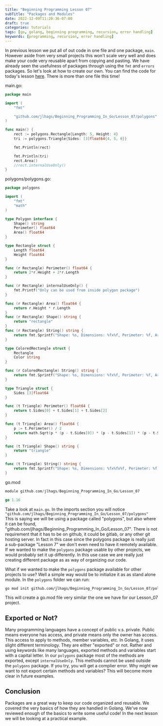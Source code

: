 ```yaml
---
title: "Beginning Programming Lesson 07"
subTitle: "Packages and Modules"
date: 2022-12-09T11:20:36-07:00
draft: true
categories: tutorials
tags: [go, golang, beginning programming, recursion, error handling]
keywords: [programming, recursion, error handling]
---
```

In previous lesson we put all of out code in one file and one package, `main`. However aside from very small projects this won't scale very well and does make your code very reusable apart from copying and pasting. We have already seen the usefulness of packages through using the `fmt` and `errors` packages. So let's look at how to create our own. You can find the code for today's lesson [here](https://github.com/jlhags/Beginning_Programming_In_Go/tree/main/Lesson_07). There is more than one file this time!

main.go:
```go
package main

import (
	"fmt"

	"github.com/jlhags/Beginning_Programming_In_Go/Lesson_07/polygons"
)

func main() {
	rect := polygons.Rectangle{Length: 5, Height: 4}
	tri := polygons.Triangle{Sides: [3]float64{4, 5, 6}}

	fmt.Println(rect)

	fmt.Println(tri)
	rect.Area()
	//rect.internalUseOnly()
}

```

polygons/polygons.go:
```go
package polygons

import (
	"fmt"
	"math"
)

type Polygon interface {
	Shape() string
	Perimeter() float64
	Area() float64
}

type Rectangle struct {
	Length float64
	Height float64
}

func (r Rectangle) Perimeter() float64 {
	return 2*r.Height + 2*r.Length
}

func (r Rectangle) internalUseOnly() {
	fmt.Printf("Only can be used from inside polygon package")
}

func (r Rectangle) Area() float64 {
	return r.Height * r.Length
}
func (r Rectangle) Shape() string {
	return "rectangle"
}
func (r Rectangle) String() string {
	return fmt.Sprintf("Shape: %s, Dimensions: %fx%f, Perimeter: %f, Area: %f", r.Shape(), r.Length, r.Height, r.Perimeter(), r.Area())
}

type ColoredRectangle struct {
	Rectangle
	Color string
}

func (r ColoredRectangle) String() string {
	return fmt.Sprintf("Shape: %s, Dimensions: %fx%f, Perimeter: %f, Area: %f, Color: %s", r.Shape(), r.Length, r.Height, r.Perimeter(), r.Area(), r.Color)
}

type Triangle struct {
	Sides [3]float64
}

func (t Triangle) Perimeter() float64 {
	return t.Sides[0] + t.Sides[1] + t.Sides[2]
}

func (t Triangle) Area() float64 {
	p := t.Perimeter() / 2
	return math.Sqrt(p * (p - t.Sides[0]) * (p - t.Sides[1]) * (p - t.Sides[2]))
}

func (t Triangle) Shape() string {
	return "triangle"
}

func (t Triangle) String() string {
	return fmt.Sprintf("Shape: %s, Dimensions: %fx%fx%f, Perimeter: %f, Area: %f", t.Shape(), t.Sides[0], t.Sides[1], t.Sides[2], t.Perimeter(), t.Area())
}
```
go.mod
```go
module github.com/jlhags/Beginning_Programming_In_Go/Lesson_07

go 1.16
```

Take a look at `main.go`. In the imports section you will notice `"github.com/jlhags/Beginning_Programming_In_Go/Lesson_07/polygons"` This is saying we will be using a package called "polygons", but also where it can be found, "github.com/jlhags/Beginning_Programming_In_Go/Lesson_07". There is not requirement that it has to be on github, it could be gitlab, or any other git hosting server. In fact in this case since the polygons package is really just a sub-package "Lesson 7" we don't even need to have it remotely available. If we wanted to make the `polygons` package usable by other projects, we would probably set it up differently. In this use case we are really just creating different package as as way of organizing our code. 

What if we wanted to make the `polygons` package available for other projects to use? Well a simple way would be to initialize it as as stand alone module. In the `polygons` folder we can run:

```bash
go mod init github.com/jlhags/Beginning_Programming_In_Go/Lesson_07/polygons
```

This will create a go.mod file very similar the one we have for our Lesson_07 project.



## Exported or Not?
Many programming languages have a concept of public v.s. private. Public means everyone has access, and private means only the owner has access. This access to apply to methods, member variables, etc. In Golang, it uses slight different terminology. They are either "exported" or not. Rather and using keywords like many languages, exported methods and variables start with a capital letter. In our `polygons` package most of the methods are exported, except `internalUseOnly`. This methods cannot be used outside the `polygons` package. If you try, you will get a complier error. Why might we want to not export certain methods and variables? This will become more clear in future examples.


## Conclusion
Packages are a great way to keep our code organized and reusable. We covered the very basics of how they are handled in Golang. We've now reviewed enough of the basics to write some useful code! In the next lesson we will be looking at a practical example.
